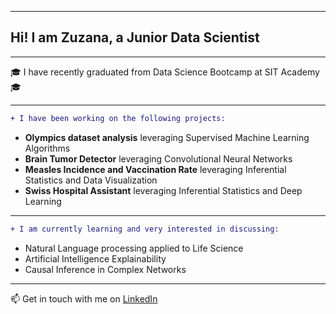 -----------------------------------------------------------------------------------------------------------
## Hi! I am Zuzana, a Junior Data Scientist
-----------------------------------------------------------------------------------------------------------

🎓 I have recently graduated from Data Science Bootcamp at SIT Academy 🎓

-----------------------------------------------------------------------------------------------------------
```diff
+ I have been working on the following projects: 
```

  - **Olympics dataset analysis** leveraging Supervised Machine Learning Algorithms
  - **Brain Tumor Detector** leveraging Convolutional Neural Networks
  - **Measles Incidence and Vaccination Rate** leveraging Inferential Statistics and Data Visualization
  - **Swiss Hospital Assistant** leveraging Inferential Statistics and Deep Learning

-----------------------------------------------------------------------------------------------------------
```diff
+ I am currently learning and very interested in discussing:
```

  - Natural Language processing applied to Life Science
  - Artificial Intelligence Explainability
  - Causal Inference in Complex Networks

-----------------------------------------------------------------------------------------------------------

📫 Get in touch with me on [LinkedIn](https://www.linkedin.com/in/zuzanadostalova00/) 
